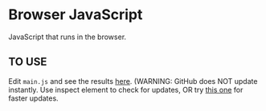# Browser JavaScript

JavaScript that runs in the browser.

## TO USE

Edit `main.js` and see the results [here](https://ayunami2000.github.io/javascript-is-better-than-python/browser).
(WARNING: GitHub does NOT update instantly. Use inspect element to check for updates, OR try [this one](https://raw.githack.com/ayunami2000/javascript-is-better-than-python/master/browser/index.html) for faster updates.
